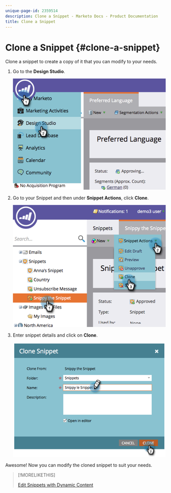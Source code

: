 ```yaml
---
unique-page-id: 2359514
description: Clone a Snippet - Marketo Docs - Product Documentation
title: Clone a Snippet
---
```


# Clone a Snippet {#clone-a-snippet}

Clone a snippet to create a copy of it that you can modify to your needs.

1. Go to the **Design Studio**.

   ![](assets/image2014-9-16-10-3a32-3a36.png)

1. Go to your Snippet and then under **Snippet Actions**, click **Clone**.

   ![](assets/image2014-9-16-10-3a32-3a44.png)

1. Enter snippet details and click on **Clone**.

   ![](assets/image2014-9-16-10-3a32-3a53.png)

Awesome! Now you can modify the cloned snippet to suit your needs.

>[!MORELIKETHIS]
>
>[Edit Snippets with Dynamic Content](/help/marketo/product-docs/personalization/segmentation-and-snippets/snippets/edit-snippets-with-dynamic-content.md)
